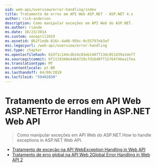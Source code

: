 ```yaml
---
uid: web-api/overview/error-handling/index
title: Tratamento de erros em API Web ASP.NET - ASP.NET 4.x
author: rick-anderson
description: Como manipular exceções em API Web do ASP.NET.
ms.author: riande
ms.date: 10/23/2014
ms.custom: seoapril2019
ms.assetid: 0b2f1edb-816c-4a86-95bc-0c55797eb3af
msc.legacyurl: /web-api/overview/error-handling
msc.type: chapter
ms.openlocfilehash: 62df1c144cdb14c83eb1407713dc051d39a1def7
ms.sourcegitcommit: 0f1119340e4464720cfd16d0ff15764746ea1fea
ms.translationtype: MT
ms.contentlocale: pt-BR
ms.lasthandoff: 04/09/2019
ms.locfileid: "59401030"
---
```

# <a name="error-handling-in-aspnet-web-api"></a><span data-ttu-id="bdb8c-103">Tratamento de erros em API Web ASP.NET</span><span class="sxs-lookup"><span data-stu-id="bdb8c-103">Error Handling in ASP.NET Web API</span></span>

> <span data-ttu-id="bdb8c-104">Como manipular exceções em API Web do ASP.NET.</span><span class="sxs-lookup"><span data-stu-id="bdb8c-104">How to handle exceptions in ASP.NET Web API.</span></span>


- [<span data-ttu-id="bdb8c-105">Tratamento de exceção na API Web</span><span class="sxs-lookup"><span data-stu-id="bdb8c-105">Exception Handling in Web API</span></span>](exception-handling.md)
- [<span data-ttu-id="bdb8c-106">Tratamento de erro global na API Web 2</span><span class="sxs-lookup"><span data-stu-id="bdb8c-106">Global Error Handling in Web API 2</span></span>](web-api-global-error-handling.md)
